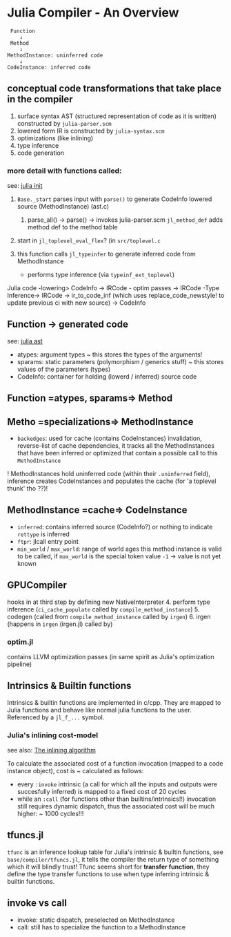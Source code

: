 # Julia Compiler - An Overview

```
 Function
    ↓
 Method
    ↓
MethodInstance: uninferred code
    ↓
CodeInstance: inferred code
```

## conceptual code transformations that take place in the compiler

1. surface syntax AST (structured representation of code as it is written) constructed by `julia-parser.scm`
2. lowered form IR is constructed by `julia-syntax.scm`
3. optimizations (like inlining)
4. type inference
5. code generation

### more detail with functions called:

see: [julia init](https://docs.julialang.org/en/v1/devdocs/init/)
1. `Base._start` parses input with `parse()` to generate CodeInfo lowered source (MethodInstance) (ast.c)
    1. parse_all() -> parse() -> invokes julia-parser.scm
`jl_method_def` adds method def to the method table

2. start in `jl_toplevel_eval_flex`? (in `src/toplevel.c`
3. this function calls `jl_typeinfer` to generate inferred code from MethodInstance
    - performs type inference (via `typeinf_ext_toplevel`)

Julia code -lowering> CodeInfo
-> IRCode - optim passes -> IRCode 
-Type Inference-> IRCode 
-> ir_to_code_inf (which uses replace_code_newstyle! to update previous ci with new source)
-> CodeInfo

## Function -> generated code

see: [julia ast](https://docs.julialang.org/en/v1/devdocs/ast/)

- atypes: argument types ~ this stores the types of the arguments!
- sparams: static parameters (polymorphism / generics stuff) ~ this stores values of the parameters (types)
- CodeInfo: container for holding (lowerd / inferred) source code

## Function =atypes, sparams=> Method 

## Metho =specializations=> MethodInstance

- `backedges`: used for cache (contains CodeInstances) invalidation, reverse-list of cache dependencies, it tracks all the MethodInstances that have been inferred or optimized that contain a possible call to this `MethodInstance`

! MethodInstances hold uninferred code (within their `.uninferred` field), inference creates CodeInstances and populates the cache (for 'a toplevel thunk' tho ??)!

## MethodInstance =cache=> CodeInstance

- `inferred`: contains inferred source (CodeInfo?) or nothing to indicate `rettype` is inferred
- `ftpr`: jlcall entry point
- `min_world` / `max_world`: range of world ages this method instance is valid to be called, if `max_world` is the special token value `-1` -> value is not yet known

## GPUCompiler

hooks in at third step by defining new NativeInterpreter
4. perform type inference (`ci_cache_populate` called by `compile_method_instance`)
5. codegen (called from `compile_method_instance` called by `irgen`)
6. irgen (happens in `irgen` (irgen.jl) called by)

### optim.jl

contains LLVM optimization passes (in same spirit as Julia's optimization pipeline)

## Intrinsics & Builtin functions
Intrinsics & builtin functions are implemented in c/cpp.
They are mapped to Julia functions and behave like normal julia functions to the user.
Referenced by a `jl_f_...` symbol.

### Julia's inlining cost-model
see also: [The inlining algorithm](https://docs.julialang.org/en/v1/devdocs/inference/)

To calculate the associated cost of a function invocation (mapped to a code instance object), cost is ~ calculated as follows:
- every `:invoke` intrinsic (a call for which all the inputs and outputs were succesfully inferred) is mapped to a fixed cost of 20 cycles
- while an `:call` (for functions other than builtins/intrinsics!!) invocation still requires dynamic dispatch, thus the associated cost will be much higher: ~ 1000 cycles!!!

## tfuncs.jl
`tfunc` is an inference lookup table for Julia's intrinsic & builtin functions, see `base/compiler/tfuncs.jl`, it tells the compiler the return type of something which it will blindly trust!
Tfunc seems short for **transfer function**, they define the type transfer functions to use when type inferring intrinsic & builtin functions.

## invoke vs call
- invoke: static dispatch, preselected on MethodInstance
- call: still has to specialize the function to a MethodInstance


